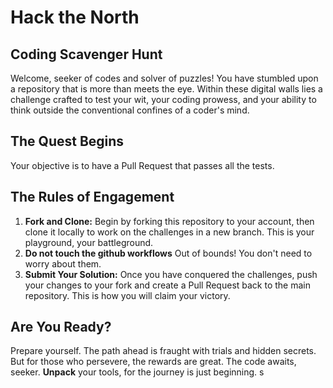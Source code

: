# Hack the North

## Coding Scavenger Hunt

Welcome, seeker of codes and solver of puzzles! You have stumbled upon a repository that is more than meets the eye. Within these digital walls lies a challenge crafted to test your wit, your coding prowess, and your ability to think outside the conventional confines of a coder's mind.

## The Quest Begins

Your objective is to have a Pull Request that passes all the tests.

## The Rules of Engagement

1. **Fork and Clone:** Begin by forking this repository to your account, then clone it locally to work on the challenges in a new branch. This is your playground, your battleground.
2. **Do not touch the github workflows** Out of bounds! You don't need to worry about them.
3. **Submit Your Solution:** Once you have conquered the challenges, push your changes to your fork and create a Pull Request back to the main repository. This is how you will claim your victory.

## Are You Ready?

Prepare yourself. The path ahead is fraught with trials and hidden secrets. But for those who persevere, the rewards are great. The code awaits, seeker. ****Unpack**** your tools, for the journey is just beginning.
s
